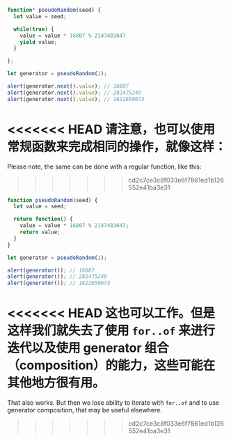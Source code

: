 ```js run demo
function* pseudoRandom(seed) {
  let value = seed;

  while(true) {
    value = value * 16807 % 2147483647
    yield value;
  }

};

let generator = pseudoRandom(1);

alert(generator.next().value); // 16807
alert(generator.next().value); // 282475249
alert(generator.next().value); // 1622650073
```

<<<<<<< HEAD
请注意，也可以使用常规函数来完成相同的操作，就像这样：
=======
Please note, the same can be done with a regular function, like this:
>>>>>>> cd2c7ce3c8f033e6f7861ed1b126552e41ba3e31

```js run
function pseudoRandom(seed) {
  let value = seed;

  return function() {
    value = value * 16807 % 2147483647;
    return value;
  }
}

let generator = pseudoRandom(1);

alert(generator()); // 16807
alert(generator()); // 282475249
alert(generator()); // 1622650073
```

<<<<<<< HEAD
这也可以工作。但是这样我们就失去了使用 `for..of` 来进行迭代以及使用 generator 组合（composition）的能力，这些可能在其他地方很有用。
=======
That also works. But then we lose ability to iterate with `for..of` and to use generator composition, that may be useful elsewhere.
>>>>>>> cd2c7ce3c8f033e6f7861ed1b126552e41ba3e31
